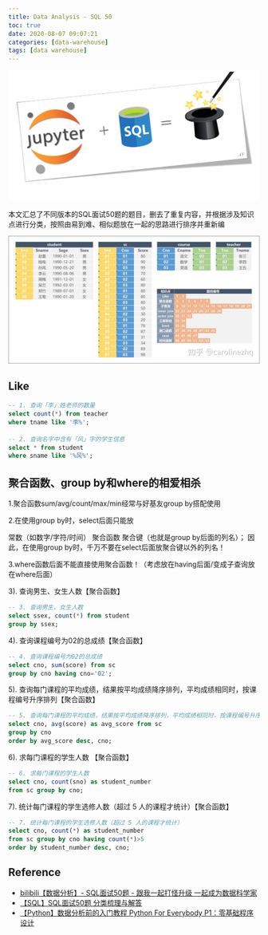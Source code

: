 ```yaml
---
title: Data Analysis - SQL 50
toc: true
date: 2020-08-07 09:07:21
categories: [data-warehouse]
tags: [data warehouse]
---
```


<img src="/images/dataware/sql-50-logo.jpeg" width="550" alt="" />

<!-- more -->

本文汇总了不同版本的SQL面试50题的题目，删去了重复内容，并根据涉及知识点进行分类，按照由易到难、相似题放在一起的思路进行排序并重新编

<img src="/images/dataware/sql-50-table-logo.jpg" width="950" alt="" />

## Like

```sql
-- 1. 查询「李」姓老师的数量 
select count(*) from teacher
where tname like '李%';

-- 2. 查询名字中含有「风」字的学生信息
select * from student
where sname like '%风%';
```

## 聚合函数、group by和where的相爱相杀

1.聚合函数sum/avg/count/max/min经常与好基友group by搭配使用

2.在使用group by时，select后面只能放

常数（如数字/字符/时间）
聚合函数
聚合键（也就是group by后面的列名）；
因此，在使用group by时，千万不要在select后面放聚合键以外的列名！

3.where函数后面不能直接使用聚合函数！（考虑放在having后面/变成子查询放在where后面）

3). 查询男生、女生人数【聚合函数】

```sql
-- 3. 查询男生、女生人数
select ssex, count(*) from student
group by ssex;
```

4). 查询课程编号为02的总成绩【聚合函数】

```sql
-- 4. 查询课程编号为02的总成绩
select cno, sum(score) from sc 
group by cno having cno='02';
```

5). 查询每门课程的平均成绩，结果按平均成绩降序排列，平均成绩相同时，按课程编号升序排列【聚合函数】

```sql
-- 5. 查询每门课程的平均成绩，结果按平均成绩降序排列，平均成绩相同时，按课程编号升序排列
select cno, avg(score) as avg_score from sc
group by cno
order by avg_score desc, cno;
```

6). 求每门课程的学生人数 【聚合函数】

```sql
-- 6. 求每门课程的学生人数 
select cno, count(sno) as student_number
from sc group by cno;
```

7). 统计每门课程的学生选修人数（超过 5 人的课程才统计）【聚合函数】

```sql
-- 7. 统计每门课程的学生选修人数（超过 5 人的课程才统计）
select cno, count(*) as student_number 
from sc group by cno having count(*)>5
order by student_number desc, cno;
```

## Reference

- [bilibili【数据分析】- SQL面试50题 - 跟我一起打怪升级 一起成为数据科学家](https://www.bilibili.com/video/BV1q4411G7Lw/?spm_id_from=333.788.videocard.1)
- [【SQL】SQL面试50题 分类梳理与解答](https://zhuanlan.zhihu.com/p/113173133)
- [【Python】数据分析前的入门教程 Python For Everybody P1：零基础程序设计](https://zhuanlan.zhihu.com/p/118633494)
